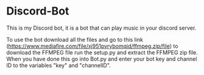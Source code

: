 # Discord-Bot
This is my Discord bot, it is a bot that can play music in your discord server.

To use the bot download all the files and go to this link (https://www.mediafire.com/file/xj951pvrybomqid/ffmpeg.zip/file) to download the FFMPEG file
run the setup.py and extract the FFMPEG zip file.
When you have done this go into Bot.py and enter your bot key and channel ID to the variables "key" and "channelID".
